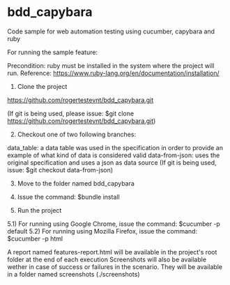 # bdd_capybara
Code sample for web automation testing using cucumber, capybara and ruby

For running the sample feature:

Precondition: ruby must be installed in the system where the project will run. 
Reference: https://www.ruby-lang.org/en/documentation/installation/

1) Clone the project

https://github.com/rogertestevnt/bdd_capybara.git

(If git is being used, please issue: $git clone https://github.com/rogertestevnt/bdd_capybara.git)

2) Checkout one of two following branches:

data_table: a data table was used in the specification in order to provide an example of what kind of data is considered valid
data-from-json: uses the original specification and uses a json as data source
(If git is being used, issue: $git checkout data-from-json)

3) Move to the folder named bdd_capybara

4) Issue the command: $bundle install

5) Run the project

5.1) For running using Google Chrome, issue the command: $cucumber -p default
5.2) For running using Mozilla Firefox, issue the command: $cucumber -p html

A report named features-report.html will be available in the project's root folder at the end of each execution
Screenshots will also be available wether in case of success or failures in the scenario. They will be available
in a folder named screenshots (./screenshots)





